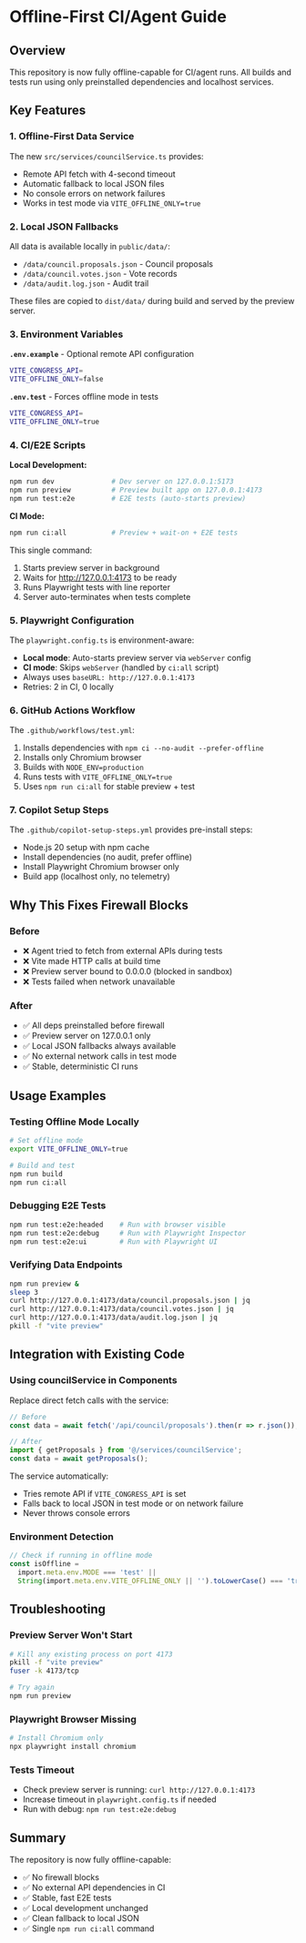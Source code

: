 # Offline-First CI/Agent Guide

## Overview

This repository is now fully offline-capable for CI/agent runs. All builds and tests run using only preinstalled dependencies and localhost services.

## Key Features

### 1. Offline-First Data Service

The new `src/services/councilService.ts` provides:
- Remote API fetch with 4-second timeout
- Automatic fallback to local JSON files
- No console errors on network failures
- Works in test mode via `VITE_OFFLINE_ONLY=true`

### 2. Local JSON Fallbacks

All data is available locally in `public/data/`:
- `/data/council.proposals.json` - Council proposals
- `/data/council.votes.json` - Vote records
- `/data/audit.log.json` - Audit trail

These files are copied to `dist/data/` during build and served by the preview server.

### 3. Environment Variables

**`.env.example`** - Optional remote API configuration
```bash
VITE_CONGRESS_API=
VITE_OFFLINE_ONLY=false
```

**`.env.test`** - Forces offline mode in tests
```bash
VITE_CONGRESS_API=
VITE_OFFLINE_ONLY=true
```

### 4. CI/E2E Scripts

**Local Development:**
```bash
npm run dev              # Dev server on 127.0.0.1:5173
npm run preview          # Preview built app on 127.0.0.1:4173
npm run test:e2e         # E2E tests (auto-starts preview)
```

**CI Mode:**
```bash
npm run ci:all           # Preview + wait-on + E2E tests
```

This single command:
1. Starts preview server in background
2. Waits for http://127.0.0.1:4173 to be ready
3. Runs Playwright tests with line reporter
4. Server auto-terminates when tests complete

### 5. Playwright Configuration

The `playwright.config.ts` is environment-aware:
- **Local mode**: Auto-starts preview server via `webServer` config
- **CI mode**: Skips `webServer` (handled by `ci:all` script)
- Always uses `baseURL: http://127.0.0.1:4173`
- Retries: 2 in CI, 0 locally

### 6. GitHub Actions Workflow

The `.github/workflows/test.yml`:
1. Installs dependencies with `npm ci --no-audit --prefer-offline`
2. Installs only Chromium browser
3. Builds with `NODE_ENV=production`
4. Runs tests with `VITE_OFFLINE_ONLY=true`
5. Uses `npm run ci:all` for stable preview + test

### 7. Copilot Setup Steps

The `.github/copilot-setup-steps.yml` provides pre-install steps:
- Node.js 20 setup with npm cache
- Install dependencies (no audit, prefer offline)
- Install Playwright Chromium browser only
- Build app (localhost only, no telemetry)

## Why This Fixes Firewall Blocks

### Before
- ❌ Agent tried to fetch from external APIs during tests
- ❌ Vite made HTTP calls at build time
- ❌ Preview server bound to 0.0.0.0 (blocked in sandbox)
- ❌ Tests failed when network unavailable

### After
- ✅ All deps preinstalled before firewall
- ✅ Preview server on 127.0.0.1 only
- ✅ Local JSON fallbacks always available
- ✅ No external network calls in test mode
- ✅ Stable, deterministic CI runs

## Usage Examples

### Testing Offline Mode Locally
```bash
# Set offline mode
export VITE_OFFLINE_ONLY=true

# Build and test
npm run build
npm run ci:all
```

### Debugging E2E Tests
```bash
npm run test:e2e:headed    # Run with browser visible
npm run test:e2e:debug     # Run with Playwright Inspector
npm run test:e2e:ui        # Run with Playwright UI
```

### Verifying Data Endpoints
```bash
npm run preview &
sleep 3
curl http://127.0.0.1:4173/data/council.proposals.json | jq
curl http://127.0.0.1:4173/data/council.votes.json | jq
curl http://127.0.0.1:4173/data/audit.log.json | jq
pkill -f "vite preview"
```

## Integration with Existing Code

### Using councilService in Components

Replace direct fetch calls with the service:

```typescript
// Before
const data = await fetch('/api/council/proposals').then(r => r.json());

// After
import { getProposals } from '@/services/councilService';
const data = await getProposals();
```

The service automatically:
- Tries remote API if `VITE_CONGRESS_API` is set
- Falls back to local JSON in test mode or on network failure
- Never throws console errors

### Environment Detection

```typescript
// Check if running in offline mode
const isOffline = 
  import.meta.env.MODE === 'test' ||
  String(import.meta.env.VITE_OFFLINE_ONLY || '').toLowerCase() === 'true';
```

## Troubleshooting

### Preview Server Won't Start
```bash
# Kill any existing process on port 4173
pkill -f "vite preview"
fuser -k 4173/tcp

# Try again
npm run preview
```

### Playwright Browser Missing
```bash
# Install Chromium only
npx playwright install chromium
```

### Tests Timeout
- Check preview server is running: `curl http://127.0.0.1:4173`
- Increase timeout in `playwright.config.ts` if needed
- Run with debug: `npm run test:e2e:debug`

## Summary

The repository is now fully offline-capable:
- ✅ No firewall blocks
- ✅ No external API dependencies in CI
- ✅ Stable, fast E2E tests
- ✅ Local development unchanged
- ✅ Clean fallback to local JSON
- ✅ Single `npm run ci:all` command
